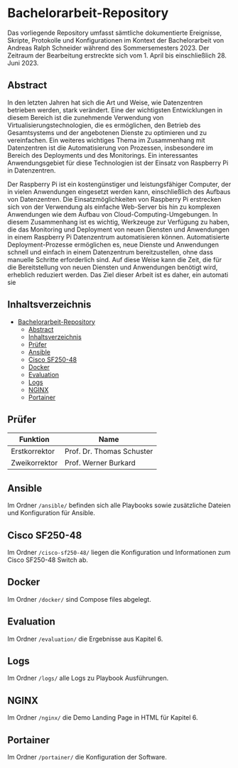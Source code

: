 # Bachelorarbeit-Repository

Das vorliegende Repository umfasst sämtliche dokumentierte Ereignisse, Skripte, Protokolle und Konfigurationen im Kontext der Bachelorarbeit von Andreas Ralph Schneider während des Sommersemesters 2023. Der Zeitraum der Bearbeitung erstreckte sich vom 1. April bis einschließlich 28. Juni 2023.

## Abstract

In den letzten Jahren hat sich die Art und Weise, wie Datenzentren betrieben werden, stark verändert. Eine der wichtigsten Entwicklungen in diesem Bereich ist die zunehmende Verwendung von Virtualisierungstechnologien, die es ermöglichen, den Betrieb des Gesamtsystems und der angebotenen Dienste zu optimieren und zu vereinfachen. Ein weiteres wichtiges Thema im Zusammenhang mit Datenzentren ist die Automatisierung von Prozessen, insbesondere im Bereich des Deployments und des Monitorings. Ein interessantes Anwendungsgebiet für diese Technologien ist der Einsatz von Raspberry Pi in Datenzentren.

Der Raspberry Pi ist ein kostengünstiger und leistungsfähiger Computer, der in vielen Anwendungen eingesetzt werden kann, einschließlich des Aufbaus von Datenzentren. Die Einsatzmöglichkeiten von Raspberry Pi erstrecken sich von der Verwendung als einfache Web-Server bis hin zu komplexen Anwendungen wie dem Aufbau von Cloud-Computing-Umgebungen. In diesem Zusammenhang ist es wichtig, Werkzeuge zur Verfügung zu haben, die das Monitoring und Deployment von neuen Diensten und Anwendungen in einem Raspberry Pi Datenzentrum automatisieren können. Automatisierte Deployment-Prozesse ermöglichen es, neue Dienste und Anwendungen schnell und einfach in einem Datenzentrum bereitzustellen, ohne dass manuelle Schritte erforderlich sind. Auf diese Weise kann die Zeit, die für die Bereitstellung von neuen Diensten und Anwendungen benötigt wird, erheblich reduziert werden. Das Ziel dieser Arbeit ist es daher, ein a​u​t​o​m​a​t​i​s​i​e​

## Inhaltsverzeichnis

- [Bachelorarbeit-Repository](#bachelorarbeit-repository)
  - [Abstract](#abstract)
  - [Inhaltsverzeichnis](#inhaltsverzeichnis)
  - [Prüfer](#prüfer)
  - [Ansible](#ansible)
  - [Cisco SF250-48](#cisco-sf250-48)
  - [Docker](#docker)
  - [Evaluation](#evaluation)
  - [Logs](#logs)
  - [NGINX](#nginx)
  - [Portainer](#portainer)

## Prüfer

| Funktion      | Name                      |
| ------------- | ------------------------- |
| Erstkorrektor | Prof. Dr. Thomas Schuster |
| Zweikorrektor | Prof. Werner Burkard      |

## Ansible

Im Ordner `/ansible/` befinden sich alle Playbooks sowie zusätzliche Dateien und Konfiguration für Ansible.

## Cisco SF250-48

Im Ordner `/cisco-sf250-48/` liegen die Konfiguration und Informationen zum Cisco SF250-48 Switch ab.

## Docker

Im Ordner `/docker/` sind Compose files abgelegt.

## Evaluation

Im Ordner `/evaluation/` die Ergebnisse aus Kapitel 6.

## Logs

Im Ordner `/logs/` alle Logs zu Playbook Ausführungen.

## NGINX

Im Ordner `/nginx/` die Demo Landing Page in HTML für Kapitel 6.

## Portainer

Im Ordner `/portainer/` die Konfiguration der Software.
